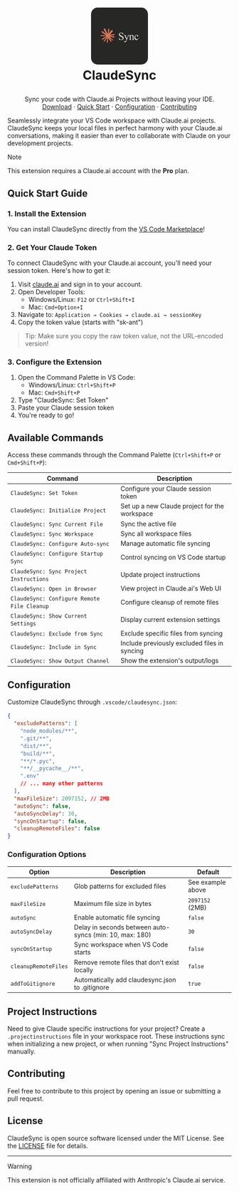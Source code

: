 <!-- LOGO -->
<h1>
<p align="center">
  <img src="assets/logo.png" alt="Logo" width="128" style="border-radius: 15px;">
  <br>ClaudeSync
</h1>
  <p align="center">
    Sync your code with Claude.ai Projects without leaving your IDE.
    <br />
    <a href="https://marketplace.visualstudio.com/items?itemName=rexdotsh.claudesync">Download</a>
    ·
    <a href="#quick-start-guide">Quick Start</a>
    ·
    <a href="#configuration">Configuration</a>
    ·
    <a href="#contributing">Contributing</a>
  </p>
</p>

Seamlessly integrate your VS Code workspace with Claude.ai projects. ClaudeSync keeps your local files in perfect harmony with your Claude.ai conversations, making it easier than ever to collaborate with Claude on your development projects.

> [!NOTE]
> This extension requires a Claude.ai account with the **Pro** plan.

## Quick Start Guide

### 1. Install the Extension

You can install ClaudeSync directly from the [VS Code Marketplace](https://marketplace.visualstudio.com/items?itemName=rexdotsh.claudesync)!

### 2. Get Your Claude Token

To connect ClaudeSync with your Claude.ai account, you'll need your session token. Here's how to get it:

1. Visit [claude.ai](https://claude.ai) and sign in to your account.
2. Open Developer Tools:
   - Windows/Linux: `F12` or `Ctrl+Shift+I`
   - Mac: `Cmd+Option+I`
3. Navigate to: `Application → Cookies → claude.ai → sessionKey`
4. Copy the token value (starts with "sk-ant")

> Tip: Make sure you copy the raw token value, not the URL-encoded version!

### 3. Configure the Extension

1. Open the Command Palette in VS Code:
   - Windows/Linux: `Ctrl+Shift+P`
   - Mac: `Cmd+Shift+P`
2. Type "ClaudeSync: Set Token"
3. Paste your Claude session token
4. You're ready to go!

## Available Commands

Access these commands through the Command Palette (`Ctrl+Shift+P` or `Cmd+Shift+P`):

| Command                                     | Description                                   |
| ------------------------------------------- | --------------------------------------------- |
| `ClaudeSync: Set Token`                     | Configure your Claude session token           |
| `ClaudeSync: Initialize Project`            | Set up a new Claude project for the workspace |
| `ClaudeSync: Sync Current File`             | Sync the active file                          |
| `ClaudeSync: Sync Workspace`                | Sync all workspace files                      |
| `ClaudeSync: Configure Auto-sync`           | Manage automatic file syncing                 |
| `ClaudeSync: Configure Startup Sync`        | Control syncing on VS Code startup            |
| `ClaudeSync: Sync Project Instructions`     | Update project instructions                   |
| `ClaudeSync: Open in Browser`               | View project in Claude.ai's Web UI            |
| `ClaudeSync: Configure Remote File Cleanup` | Configure cleanup of remote files             |
| `ClaudeSync: Show Current Settings`         | Display current extension settings            |
| `ClaudeSync: Exclude from Sync`             | Exclude specific files from syncing           |
| `ClaudeSync: Include in Sync`               | Include previously excluded files in syncing  |
| `ClaudeSync: Show Output Channel`           | Show the extension's output/logs              |

## Configuration

Customize ClaudeSync through `.vscode/claudesync.json`:

```json
{
  "excludePatterns": [
    "node_modules/**",
    ".git/**",
    "dist/**",
    "build/**",
    "**/*.pyc",
    "**/__pycache__/**",
    ".env"
    // ... many other patterns
  ],
  "maxFileSize": 2097152, // 2MB
  "autoSync": false,
  "autoSyncDelay": 30,
  "syncOnStartup": false,
  "cleanupRemoteFiles": false
}
```

### Configuration Options

| Option               | Description                                             | Default           |
| -------------------- | ------------------------------------------------------- | ----------------- |
| `excludePatterns`    | Glob patterns for excluded files                        | See example above |
| `maxFileSize`        | Maximum file size in bytes                              | `2097152` (2MB)   |
| `autoSync`           | Enable automatic file syncing                           | `false`           |
| `autoSyncDelay`      | Delay in seconds between auto-syncs (min: 10, max: 180) | `30`              |
| `syncOnStartup`      | Sync workspace when VS Code starts                      | `false`           |
| `cleanupRemoteFiles` | Remove remote files that don't exist locally            | `false`           |
| `addToGitignore`     | Automatically add claudesync.json to .gitignore         | `true`            |

## Project Instructions

Need to give Claude specific instructions for your project? Create a `.projectinstructions` file in your workspace root. These instructions sync when initializing a new project, or when running "Sync Project Instructions" manually.

## Contributing

Feel free to contribute to this project by opening an issue or submitting a pull request.

## License

ClaudeSync is open source software licensed under the MIT License. See the [LICENSE](LICENSE) file for details.

---

> [!WARNING]
> This extension is not officially affiliated with Anthropic's Claude.ai service.
